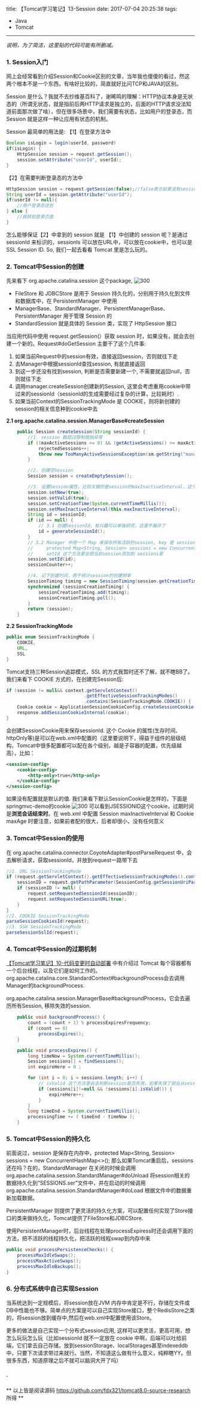title: 【Tomcat学习笔记】13-Session
date: 2017-07-04 20:25:38
tags:
- Java
- Tomcat
---
*说明，为了简洁，这里贴的代码可能有所删减。*
### **1. Session入门**
网上会经常看到介绍Session和Cookie区别的文章，当年我也傻傻的看过，然这两个根本不是一个东西，有啥好比较的，简直就好比问TCP和JAVA的区别。

Session 是什么？我就不去抄维基百科了，谢晞鸣的理解：HTTP协议本身是无状态的（所谓无状态，就是指前后两HTTP请求是独立的，后面的HTTP请求没法知道前面那次做了啥），但在很多场景中，我们需要有状态，比如用户的登录态，而 Session 就是这样一种让应用有状态的机制。

Session 最简单的用法是:
【1】在登录方法中

```java
Boolean isLogin = login(userId, password)
if(isLogin) {
    HttpSession session = request.getSession();
    session.setAttribute("userId", userId);
}
```
<!--more-->
【2】在需要判断登录态的方法中

```java
HttpSession session = request.getSession(false);//false表示如果没有session不会新建
String userId = session.getAttribute("userId");
if(userId != null){
    //用户登录态还在
} else {
    //跳转到登录页面
}
```

怎么能够保证【2】中拿到的 session 就是 【1】中创建的 session 呢？是通过 sessionId 来标识的，sessionIs 可以放在URL中，可以放在cookie中，也可以是 SSL Session ID. So, 我们一起去看看 Tomcat 里是怎么玩的。

### **2. Tomcat中Session的创建**
先来看下 org.apache.catalina.session 这个package,
![300](/images/【Tomcat学习笔记】Session_1.png)
* FileStore 和 JDBCStore 是用于 Session 持久化的，分别用于持久化到文件和数据库中，在 PersistentManager 中使用
* ManagerBase、StandardManager、PersistentManagerBase、PersistentManager 用于管理 Session 的
* StandardSession 就是具体的 Session 类，实现了 HttpSession 接口

当应用代码中使用 request.getSession(）获取 session 时，如果没有，就会去创建一个新的。Request#doGetSession 主要干了这个几件事:
1. 如果当前Request中的session有效，直接返回session，否则就往下走
2. 去Manager中根据sessionId查找session, 有就直接返回
3. 到这一步还没有找到session, 判断是否需要新建一个, 不需要就返回null，否则就往下走
4. 调用manager.createSession创建新的Session, 这里会考虑重用cookie中带过来的sessionId（sessionId的生成需要经过复杂的计算，比较耗时）. 
5. 如果当前Context的SessionTrackingMode 是 COOKIE，则将新创建的session的相关信息种到cookie中去

**2.1 org.apache.catalina.session.ManagerBase#createSession**
```java
    public Session createSession(String sessionId) {
        //1. session 数超过限制就抛异常
        if ((maxActiveSessions >= 0) && (getActiveSessions() >= maxActiveSessions)) {
            rejectedSessions++;
            throw new TooManyActiveSessionsException(sm.getString("managerBase.createSession.ise"),maxActiveSessions);
        }

        //2. 创建空Session
        Session session = createEmptySession();

        //3. 设置Session属性，比较关键的是session的maxInactiveInterval，这个值是可以在web.xml中配置的
        session.setNew(true);
        session.setValid(true);
        session.setCreationTime(System.currentTimeMillis());
        session.setMaxInactiveInterval(this.maxInactiveInterval);
        String id = sessionId;
        if (id == null) {
            // 3.1 创建SessionId，有兴趣可以单独研究，这里不展开了
            id = generateSessionId();
        }
        // 3.2 Manager 中用一个 Map 来保存所有活跃的session, key 是 sessionId.
        //     protected Map<String, Session> sessions = new ConcurrentHashMap<>();
        //     setId 这个方法里会把当前session添加到 sessions里
        session.setId(id);
        sessionCounter++;

        //4. 记下创建时间，用于统计session的创建频率
        SessionTiming timing = new SessionTiming(session.getCreationTime(), 0);
        synchronized (sessionCreationTiming) {
            sessionCreationTiming.add(timing);
            sessionCreationTiming.poll();
        }
        return (session);
    }
```
**2.2 SessionTrackingMode**
```java
public enum SessionTrackingMode {
    COOKIE,
    URL,
    SSL
}
```
Tomcat支持三种Session追踪模式，SSL 的方式我暂时还不了解，就不瞎BB了。我们来看下 COOKIE 方式的，在创建完Session后:
```java
if (session != null&& context.getServletContext()
                             .getEffectiveSessionTrackingModes()
                             .contains(SessionTrackingMode.COOKIE)) {
    Cookie cookie = ApplicationSessionCookieConfig.createSessionCookie(context, session.getIdInternal(), isSecure());
    response.addSessionCookieInternal(cookie);
}
```
会创建SessionCookie用来保存sessionId. 这个 Cookie 的属性(生存时间、httpOnly等)是可以在web.xml中配置的（这里要说明下，得益于组件的层级结构，Tomcat中很多配置都可以配在各个级别，越是子容器的配置，优先级越高），比如：
```xml
<session-config>
    <cookie-config>
        <http-only>true</http-only>
    </cookie-config>
</session-config>
```
如果没有配置就是默认的值. 我们来看下默认SessionCookie是怎样的，下面是springmvc-demo的cookie 
![300](/images/【Tomcat学习笔记】Session_2.png)
可以看到JSESSIONID这个cookie，过期时间是**浏览会话结束时**。在 web.xml 中配置 Session maxInactiveInterval 和 Cookie maxAge 时要注意，如果前者配的很大，后者却很小，没有任何意义

### **3. Tomcat中Session的使用**
在 org.apache.catalina.connector.CoyoteAdapter#postParseRequest 中，会去解析请求，获取sessionId，并放到request一路带下去
```java
//1. URL SessionTrackingMode
if (request.getServletContext().getEffectiveSessionTrackingModes().contains(SessionTrackingMode.URL)) {
    sessionID = request.getPathParameter(SessionConfig.getSessionUriParamName(request.getContext()));
    if (sessionID != null) {
        request.setRequestedSessionId(sessionID);
        request.setRequestedSessionURL(true);
    }
}
//2. COOKIE SessionTrackingMode
parseSessionCookiesId(request);
//3. SSH SessionTrackingMode
parseSessionSslId(request);
```
### **4. Tomcat中Session的过期机制**
[【Tomcat学习笔记】10-代码变更时自动部署](https://fdx321.github.io/2017/05/30/%E3%80%90Tomcat%E5%AD%A6%E4%B9%A0%E7%AC%94%E8%AE%B0%E3%80%9110-%E4%BB%A3%E7%A0%81%E5%8F%98%E6%9B%B4%E6%97%B6%E8%87%AA%E5%8A%A8%E9%83%A8%E7%BD%B2/) 中有介绍过 Tomcat 每个容器都有一个后台线程，以及它们是如何工作的。 org.apache.catalina.core.StandardContext#backgroundProcess会去调用Manager的backgroundProcess.

org.apache.catalina.session.ManagerBase#backgroundProcess，它会去遍历所有Session, 移除失效的session.
```java
    public void backgroundProcess() {
        count = (count + 1) % processExpiresFrequency;
        if (count == 0)
            processExpires();
    }

    public void processExpires() {
        long timeNow = System.currentTimeMillis();
        Session sessions[] = findSessions();
        int expireHere = 0 ;

        for (int i = 0; i < sessions.length; i++) {
            // isValid 这个方法里会去判断session是否失效，如果失效了就会从sessions中移除
            if (sessions[i]!=null && !sessions[i].isValid()) {
                expireHere++;
            }
        }
        long timeEnd = System.currentTimeMillis();
        processingTime += ( timeEnd - timeNow );
    }
```

### **5. Tomcat中Session的持久化**
前面说过，session 是保存在内存中，protected Map<String, Session> sessions = new ConcurrentHashMap<>();
那么如果Tomcat重启后，sessions还在吗？在的，StandardManager 在关闭的时候会调用org.apache.catalina.session.StandardManager#doUnload 将session相关的数据持久化到“SESSIONS.ser”文件中，并在启动的时候调用org.apache.catalina.session.StandardManager#doLoad 根据文件中的数据重新加载数据。

PersistentManager 则提供了更灵活的持久化方案，可以配置任何实现了Store接口的类来做持久化，Tomcat提供了FileStore和JDBCStore.

使用PersistentManager时，后台线程在处理processExpiress时还会调用下面的方法，把不活跃的线程持久化，把活跃的线程swap到内存中来
```java
public void processPersistenceChecks() {
    processMaxIdleSwaps();
    processMaxActiveSwaps();
    processMaxIdleBackups();
}
```

### **6. 分布式系统中自己实现Session**
当系统达到一定规模后，将session放在JVM 内存中肯定是不行，存储在文件或DB中性能也不够。简单点的方案是可以自己实现Store接口，整个RedisStore之类的，将session放到缓存中,然后在web.xml中配置使用该Store。

更多的做法是自己实现一个分布式session应用, 这样可以更灵活，更高可用，想怎么玩玩怎么玩（比如sessionId 就不一定放在 cookie 中啊，后端可以吐给前端，它们拿去自己存储，放到sessionStorage、localStorages甚至indexeddb中，只要下次请求带过来就行。当然，不知道这么做有什么意义，纯粹瞎YY。但很多东西，知道原理之后不就可以脑洞大开了吗）


##### .
** 以上皆是阅读源码 https://github.com/fdx321/tomcat8.0-source-research 所得 **


<style>
img[title="300"] {
  width:300px;
  width:300px;
  display: block;
}
img[title="400"] {
  width:400px;
  width:400px;
  display: block;
}
img[title="500"] {
  width:500px;
  height:500px;
  display: block;
}
</style>